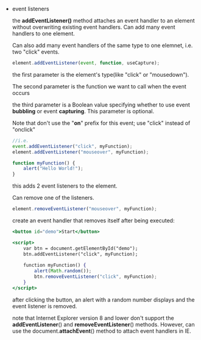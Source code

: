 -   event listeners
    
    the **addEventListener()** method attaches an event handler to an element without overwriting existing event handlers. Can add many event handlers to one element.
    
    Can also add many event handlers of the same type to one elemnet, i.e. two "click" events.
    
    ```jsx
    element.addEventListener(event, function, useCapture);
    ```
    
    the first parameter is the element's type(like "click" or "mousedown").
    
    The second parameter is the function we want to call when the event occurs
    
    the third parameter is a Boolean value specifying whether to use event **bubbling** or event **capturing**. This parameter is optional.
    
    Note that don't use the "**on**" prefix for this event; use "click" instead of "onclick"
    
    ```jsx
    //i.e.
    event.addEventListener("click", myFunction);
    element.addEventListener("mouseover", myFunction);
    
    function myFunction() {
    	alert("Hello World!");
    }
    ```
    
    this adds 2 event listeners to the element.
    
    Can remove one of the listeners.
    
    ```jsx
    element.removeEventListener("mouseover", myFunction);
    ```
    
    create an event handler that removes itself after being executed:
    
    ```jsx
    <button id="demo">Start</button>
    
    <script>
    	var btn = document.getElementById("demo");
    	btn.addEventListener("click", myFunction);
    	
    	function myFunction() {
    		alert(Math.random());
    		btn.removeEventListener("click", myFunction);
    	}
    </script>
    ```
    
    after clicking the button, an alert with a random number displays and the event listener is removed.
    
    note that Internet Explorer version 8 and lower don't support the **addEventListener**() and **removeEventListener**() methods. However, can use the document.**attachEvent**() method to attach event handlers in IE.